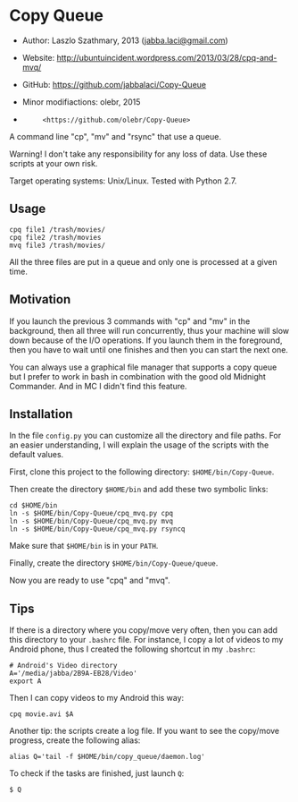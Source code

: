 Copy Queue
==========

* Author:  Laszlo Szathmary, 2013 (<jabba.laci@gmail.com>)
* Website: <http://ubuntuincident.wordpress.com/2013/03/28/cpq-and-mvq/>
* GitHub:  <https://github.com/jabbalaci/Copy-Queue>

* Minor modifiactions: olebr, 2015
*          <https://github.com/olebr/Copy-Queue>

A command line "cp", "mv" and "rsync" that use a queue.

Warning! I don't take any responsibility for any loss of data.
Use these scripts at your own risk.

Target operating systems: Unix/Linux. Tested with Python 2.7.

Usage
-----

    cpq file1 /trash/movies/
    cpq file2 /trash/movies
    mvq file3 /trash/movies/

All the three files are put in a queue and only one is
processed at a given time.

Motivation
----------

If you launch the previous 3 commands with "cp" and "mv" in
the background, then all three will run concurrently, thus
your machine will slow down because of the I/O operations.
If you launch them in the foreground, then you have to wait
until one finishes and then you can start the next one.

You can always use a graphical file manager that supports a
copy queue but I prefer to work in bash in combination with
the good old Midnight Commander. And in MC I didn't find this
feature.

Installation
------------

In the file `config.py` you can customize all the directory
and file paths. For an easier understanding, I will explain
the usage of the scripts with the default values.

First, clone this project to the following directory:
`$HOME/bin/Copy-Queue`.

Then create the directory `$HOME/bin` and add these two
symbolic links:

    cd $HOME/bin
    ln -s $HOME/bin/Copy-Queue/cpq_mvq.py cpq
    ln -s $HOME/bin/Copy-Queue/cpq_mvq.py mvq
    ln -s $HOME/bin/Copy-Queue/cpq_mvq.py rsyncq

Make sure that `$HOME/bin` is in your `PATH`.

Finally, create the directory `$HOME/bin/Copy-Queue/queue`.

Now you are ready to use "cpq" and "mvq".

Tips
----

If there is a directory where you copy/move very often, then
you can add this directory to your `.bashrc` file. For instance,
I copy a lot of videos to my Android phone, thus I created the
following shortcut in my `.bashrc`:

    # Android's Video directory
    A='/media/jabba/2B9A-EB28/Video'
    export A

Then I can copy videos to my Android this way:

    cpq movie.avi $A

Another tip: the scripts create a log file. If you want to see
the copy/move progress, create the following alias:

    alias Q='tail -f $HOME/bin/copy_queue/daemon.log'

To check if the tasks are finished, just launch `Q`:

    $ Q
